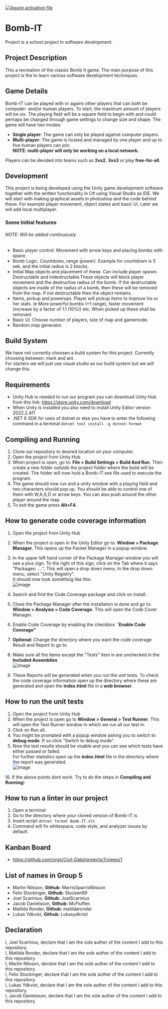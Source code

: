 [![Aquire activation file](https://github.com/Civil-Data/Bomb-IT/actions/workflows/activation.yml/badge.svg)](https://github.com/Civil-Data/Bomb-IT/actions/workflows/activation.yml)

Bomb-IT
=======
Project is a school project in software development.

## Project Description
 This a recreation of the classic Bomb It game. The main purpose of this project is the to learn various software development techniques.

## Game Details
Bomb-IT can be played with or agains other players that can both be computer- and/or human players. To start, the maximum amount of players will be six. The playing field will be a square field to begin with and could perhaps be changed through game settings to change size and shape. The game will have two modes:
* **Single player:** The game can only be played against computer players.
* **Multi-player:** The game is hosted and managed by one player and up to five human players can join.  
**NOTE: multi-player will only be working on a local network.**

Players can be devided into teams such as **2vs2**, **3vs3** or play **free-for-all**.

## Development
This project is being developed using the Unity game development software together with the written functionality in C# using Visual Studio as IDE.
We will start with making graphical assets in photoshop and the code behind these. For example player movement, object states and basic UI. Later we will add local multiplayer.

### Some Initial features
###### NOTE: Will be added continuously
* Basic player control. Movement with arrow keys and placing bombs with space.
* Bomb Logic. Countdown, range (power). Example for countdown is 5 sek, and the initial radius is 2 blocks.
* Initial Map objects and placement of these. Can include player spawn. Destructable and indestructable.These objects will block player movement and the destructive radius of the bomb. If the destructable objects are inside of the radius of a bomb, then these will be removed from the map. If not destructable then the object remains. 
* Items, pickup and powerups. Player will pickup items to improve his or her stats. Ie More powerful bombs (+1 range), faster movement (increase by a factor of 1.1 (10%)) etc. When picked up these shall be removed.
* Basic UI. Choose number of players, size of map and gamemode.
* Random map generator.

## Build System
We have not currently choosen a build system for this project. Currently choosing between: mark and ant.   
For starters we will just use visual studio as our build system but we will change this.

## Requirements 
* Unity Hub is needed to run our program you can download Unity Hub from this link: https://store.unity.com/download
* When Unity is installed you also need to install Unity Editor version 2022.2.4f1
*  .NET 6 SDK for uses of dotnet or else you have to enter the following command in a terminal `dotnet tool install -g dotnet-format`

## Compiling and Running
1. Clone our repository to desired location on your computer.
2. Open the project from Unity Hub
3. When project is open, go to: **File > Build Settings > Build And Run**. Then create a new folder outside the project folder where the build will be created. The folder will now hold a Bomb-IT.exe file used to execute the program. 
4. The game should now run and a unity window with a playing field and two characters should pop up. You should be able to control one of them with W,A,S,D or arrow keys. You can also push around the other player around the map.
5. To exit the game press **Alt+F4**.

## How to generate code coverage information
1. Open the project from Unity Hub
2. When the project is open in the Unity Editor go to: **Window > Package Manager.** This opens up the Packet Manager in a popup window.
3. In the upper left hand corner of the Package Manager window you will see a plus sign. To the right of this sign, click on the Tab where it says "Packages: ....". This will open a drop down menu. In the drop down menu, select "Unity Registry".  
It should now look something like this:  
![image](https://user-images.githubusercontent.com/58775643/215223673-6af75ba5-18da-4865-b4f7-b88afab82144.png)

4. Search and find the Code Coverage package and click on install.
5. Close the Package Manager after the installation is done and go to: **Window > Analysis > Code Coverage.** This will open the Code Cover Manager.
6. Enable Code Coverage by enabling the checkbox **¨Enable Code Coverage"**
7. **Optional:** Change the directory where you want the code coverage Result and Report to go to.
8. Make sure all the items except the "Tests" item in are unchecked in the **Included Assemblies**  
![image](https://user-images.githubusercontent.com/58775643/215226026-79885c84-a358-4bda-8306-503bc005ec1a.png)

9. These Reports will be generated when you run the unit tests. To check the code coverage information open up the directory where these are generated and open the **index.html** file in a **web browser**.

## How to run the unit tests
1. Open the project from Unity Hub
2. When the project is open go to **Window > General > Test Runner**. This will open the Test Runner window in which we run all our test in.
3. Click on Run all.  
4. You might be prompted with a popup window asking you to switch to **debug mode**. If so click "Switch to debug mode".  
5. Now the test results should be visable and you can see which tests have either passed or failed.  
For further statistics open up the **index.html** file in the directory where the report was generated.  
![image](https://user-images.githubusercontent.com/58775643/215228810-9a908dad-c943-49ed-a111-cde218d6526c.png)

(6. If the above points dont work. Try to do the steps in **Compiling and Running**) 

## How to run a linter in our project
1. Open a terminal
2. Go to the directory where your cloned version of Bomb-IT is
3. Insert script `dotnet format Bomb-IT.sln`
4. Command will fix whitespace, code style, and analyzer issues by default.

## Kanban Board
* https://github.com/orgs/Civil-Data/projects/1/views/1

## List of names in Group 5
* Martin Nilsson, **Github:** MarrisSparrisNilsson
* Felix Stockinger, **Github:** Stocken99
* Joel Scarinius, **Github:** JoelScarinius
* Jacob Danielsson, **Github:** McFluffen
* Matilda Ronder, **Github:** matildaronder
* Lukas Ydkvist, **Github:** Lukasydkvist

## Declaration
I, Joel Scarinius, declare that I am the sole auther of the content I add to this repository.  
I, Matilda Ronder, declare that I am the sole auther of the content I add to this repository.  
I, Martin Nilsson, declare that I am the sole auther of the content I add to this repository.  
I, Felix Stockinger, declare that I am the sole auther of the content I add to this repository.  
I, Lukas Ydkvist, declare that I am the sole auther of the content I add to this repository.  
I, Jacob Danielsson, declare that I am the sole auther of the content i add to this repository.  
